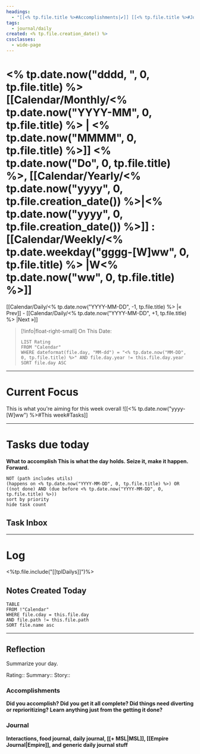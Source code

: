 ```yaml
---
headings:
  - "[[<% tp.file.title %>#Accomplishments|✔️]] [[<% tp.file.title %>#Journal|💭]]"
tags:
  - journal/daily
created: <% tp.file.creation_date() %>
cssclasses:
  - wide-page
---
```


# <% tp.date.now("dddd, ", 0, tp.file.title) %>[[Calendar/Monthly/<% tp.date.now("YYYY-MM", 0, tp.file.title) %> | <% tp.date.now("MMMM", 0, tp.file.title) %>]] <% tp.date.now("Do", 0, tp.file.title) %>, [[Calendar/Yearly/<% tp.date.now("yyyy", 0, tp.file.creation_date()) %>|<% tp.date.now("yyyy", 0, tp.file.creation_date()) %>]] : [[Calendar/Weekly/<% tp.date.weekday("gggg-[W]ww", 0, tp.file.title) %> |W<% tp.date.now("ww", 0, tp.file.title) %>]]
[[Calendar/Daily/<% tp.date.now("YYYY-MM-DD", -1, tp.file.title) %> |« Prev]] - [[Calendar/Daily/<% tp.date.now("YYYY-MM-DD", +1, tp.file.title) %> |Next »]] 
> [!info|float-right-small] On This Date:
> ```dataview
> LIST Rating
> FROM "Calendar"
> WHERE dateformat(file.day, "MM-dd") = "<% tp.date.now("MM-DD", 0, tp.file.title) %>" AND file.day.year != this.file.day.year
> SORT file.day ASC
> ```
> 
----
# Current Focus
This is what you're aiming for this week overall
![[<% tp.date.now("yyyy-[W]ww") %>#This week#Tasks]]

----
# Tasks due today
**What to accomplish This is what the day holds. Seize it, make it happen. Forward.**
```tasks
NOT (path includes utils)
(happens on <% tp.date.now("YYYY-MM-DD", 0, tp.file.title) %>) OR ((not done) AND (due before <% tp.date.now("YYYY-MM-DD", 0, tp.file.title) %>))
sort by priority
hide task count
```
## Task Inbox

----
# Log

<%tp.file.include("[[tplDailys]]")%>
## Notes Created Today
```dataview
TABLE 
FROM !"Calendar"
WHERE file.cday = this.file.day 
AND file.path != this.file.path
SORT file.name asc
```

----
## Reflection
Summarize your day.

Rating::
Summary::
Story::
### Accomplishments
**Did you accomplish? Did you get it all complete? Did things need diverting or reprioritizing? Learn anything just from the getting it done?**

### Journal
**Interactions, food journal, daily journal, [[+ MSL|MSL]], [[Empire Journal|Empire]], and generic daily journal stuff**
